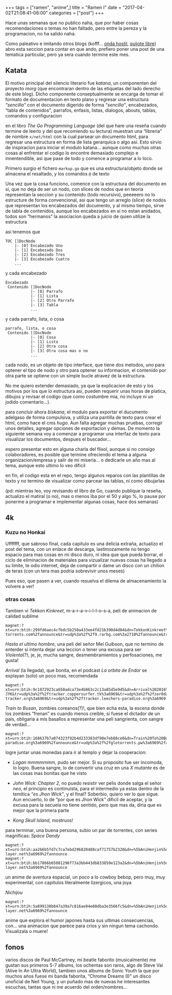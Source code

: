 +++
tags = ["ramen", "anime",]
title = "Ramen I"
date = "2017-04-02T21:08:41-06:00"
categories = ["post"]
+++

Hace unas semanas que no publico naha, que por haber cosas recomendaciones o
temas no han faltado, pero entre la pereza y la programacion, no ha salido naha.

Como paleativo e imitando otros blogs (kofff... [onda hostil](http://ondahostil.wordpress.com), [quijote libre](http://quijotelibre.com))
abro esta seccion para contar en que ando, prefiero poner una post de una tematica particular, pero ya sera cuando
termine este mes.

## Katata

El motivo principal del silencio literario fue *katana*, un componenten del
proyecto *morg* (que encontraran dentro de las etiquetas del lado derecho de
este blog). Dicho componente conseptualmente se encarga de tomar el formato de
documentacion en texto plano y regresar una estructura *<q>sencilla</q>* con el
documento digerido de forma *<q>sencilla</q>*, encabezados, <q>tabla de contenidos</q>,
parrafos, enfasis, listas, dialogos, abouts, tablas, comandos y configuracion

en el libro *The Go Programming Language* (del que hare una reseña cuando
termine de leerlo y del que recomiendo su lectura) muestran una <q>libreria</q>
de nombre `x/net/html` con la cual parsear un documento html, para regresar una
estructura en forma de lista gerarquica o algo asi. Esto sirvio de inspiracion
para iniciar el modulo katana... aunque como muchas otras cosas al enfrentar el
codigo lo encontre demasiado complejo e innentendible, asi que pase de todo y
comence a programar a lo loco.

Primero surgio el fichero `markup.go` que es una estructura/objeto donde se
almacena el resaltado, y los comandos `@` de texto

Una vez que la cosa funciono, comence con la estructura del documento en si, que
no deja de ser un nodo, con slices de nodos que en teoria representan la seccion
y su contenido (todo recursivo), peeeeero no lo estructure de forma
convencional, asi que tengo un arreglo (slice) de nodos que representan los
encabezados del documento, y al mismo tiempo, sirve de tabla de contenidos, aunque
los encabezados en si no estan anidados, todos son <q>hermanos</q> la asociacion
queda a juicio de quien utilize la estructura

asi tenemos que

```
TOC []DocNode
    |- [0] Encabezado Uno
    |- [1] Encabezado Dos
    |- [2] Encabezado Tres
    |- [3] Encabezado Cuatro
    ...
```

y cada encabezado

```
Encabezado
 Contenido []DocNode
           |- [0] Parrafo
           |- [1] Lista
           |- [2] Otro Parrafo
           |- [3] Tabla
           ...
```

y cada parrafo, lista, o cosa

```
parrafo, lista, o cosa
 Contenido []DocNode
           |- [0] Cosa
           |- [1] Lista
           |- [2] Otra cosa
           |- [3] Otra cosa mas o no
           ...
```

cada nodo, es un objeto de tipo interface, que tiene dos metodos, uno para
optener el tipo de nodo y otro para optener su informacion, el contenido por
otra parte se optiene con un simple bucle atravez de la estructura.

No me quiero extender demasiado, ya que la explicacion de esto y los motivos por
los que lo estructura asi, pueden requerir unas horas de platica, dibujos y
revisar el codigo (que como costumbre mia, no incluye ni un jodido
comentario...).

para concluir ahora *biskana*, el modulo para exportar el ducumento adelgaso de
forma compulsiva, y utiliza una pantilla de texto para crear el html, como hace
el cms *hugo*. Aun falta agregar muchas pruebas, corregir unos detalles, agregar
opciones de exportacion y demas. De momento la siguiente semana voy a comenzar a
programar una interfaz de texto para visualizar los documentos, despues el
buscador...

espero presentar esto en alguna charla del flisol, aunque si no consigo
colaboradores, es posible que termine ofreciendo el tema a alguna
organizacion/empresa y salir de mi miseria... o dedicarle un año mas al tema,
aunque esto ultimo lo veo dificil

en fin, el codigo esta en el repo, tengo algunos reparos con las plantillas de
texto y no termino de visualizar como parcear las tablas, ni como dibujarlas

(pd: mientras leo, voy revisando el libro de Go, cuando publique la reseña, actualizo el
matiral (o no), mas  o menos iba por el 50 y algo %, lo pause por ponerme a
programar e implementar algunas cosas, hace dos semanas)

## 4k
### Kuzu no Honkai

Ufffffff, que sabroso final, cada capitulo es una delicia extraña, actualizo el
post del tema, con un enlace de descarga, lastimozamente no tengo espacio para
mas cosas en mi disco duro, ni idea que que pueda borrar, el ciclo de
eliminacion de materiales para vizualizar nuevas cosas ha llegado a su limite,
te odio internet, deja de compartir o dame un disco con un chilion de teras (con
un tera mas podria sobrevivir unos meses)

Pues eso, que pasen a ver, cuando resuelva el dilema de almacenamiento la
volvere a ver!

### otras cosas

Tambien vi *Tekkon Kinkreet*, m-a-r-a-v-i-l-l-o-s-a, peli de animacion de
calidad sublime

```
magnet:?xt=urn:btih:299fd6aec4cfbdc5b250a433ee4fd21b390d4d04&dn=TekkonKinkreet%20720p%20%5bac3%20ITA%20ENG%20JAP%20sub%20ITA%20ENG%20FRA%20SPA%20POR%5d%20by%20Salvo.mkv&tr=http%3a%2f%2fopen.nyaatorrents.info%3a6544%2fannounce&tr=http%3a%2f%2ftracker.ex.ua%2fannounce&tr=http%3a%2f%2finferno.demonoid.ph%3a3389%2fannounce&tr=udp%3a%2f%2ftracker.justseed.it%3a1337%2fannounce&tr=http%3a%2f%2fcpleft.com%3a2710%2fannounce&tr=udp%3a%2f%2ffr33dom.h33t.to%3a3310%2fannounce&tr=http%3a%2f%2ffr33dom.h33t.to%3a3310%2fannounce&tr=udp%3a%2f%2ftracker.openbittorrent.com%3a80%2fannounce&tr=http%3a%2f%2f10.rarbg.com%3a80%2fannounce&tr=udp%3a%2f%2ftracker.publicbt.com%3a80%2fannounce&tr=http%3a%2f%2ftracker.publicbt.com%2fannounce&tr=udp%3a%2f%2ftracker.istole.it%3a80%2fannounce&tr=udp%3a%2f%2ftracker.ccc.de%3a80%2fannounce&tr=http%3a%2f%2fexodus.desync.com%3a6969%2fannounce&tr=udp%3a%2f%2ftracker.1337x.org%3a80%2fannounce&tr=udp%3a%2f%2ftracker.tntvillage.scambioetico.org%3a2710%2fannounce&tr=http%3a%2f%2ftracker.tntvillage.scambioetico.org%3a2710%2fannounce&tr=http%3a%2f%2ftracker.torrentbay.to%3a6969%2fannounce&tr=udp%3a%2f%2ftorrentbay.to%3a6969%2fannounce&tr=http%3a%2f%2ftorrentbay.to%3a6969%2fannounce&tr=udp%3a%2f%2ftracker.yify-torrents.com%2fannounce&tr=udp%3a%2f%2f9.rarbg.com%3a2710%2fannounce&tr=udp%3a%2f%2fopen.demonii.com%3a1337%2fannounce&tr=http%3a%2f%2fsalvotnt.xoom.it%2fannounce.php&tr=http%3a%2f%2finfo2.netsons.org%2fannounce.php&tr=http%3a%2f%2fsalvotnt.co.nf%2ftrack.php&tr=http%3a%2f%2fsalvotnt.altervista.org%2fannounce.php&tr=udp%3a%2f%2ftorrents.ddunlimited.net%3a6969%2fannounce&tr=http%3a%2f%2ftorrents.ddunlimited.net%3a6969%2fannounce&tr=http%3a%2f%2ftracker.ilibr.org%3a6969%2fannounce&tr=udp%3a%2f%2ftracker.istole.it%3a80&tr=http%3a%2f%2fexodus.desync.com%2fannounce&tr=http%3a%2f%2fsugoi.pomf.se%2fannounce&tr=http%3a%2f%2f94.228.192.98%2fannounce&tr=http%3a%2f%2fanimeita.url.ph%2fannounce.php
```

*Hasta el ultimo hombre*, una peli del señor Mel Guibson, que no termino de
enterder si intenta dejar una leccion o tener una excusa para ser *Violenta*(?),
je, je, mucha sangre, desmembramientos y perfosaciones, me gusta!

*Arrival* (la llegada), que bonita, en el podcast *La orbita de Endor* se
explayan (solo) un poco mas, recomendada

```
magnet:?xt=urn:btih:9c1872923ca650adca73e4b863c2c13a85d5e9d5&dn=Arrival%202016%201080p%20BluRay%20x264%20DTS-JYK&tr=udp%3a%2f%2ftracker.coppersurfer.tk%3a6969&tr=udp%3a%2f%2fzer0day.ch%3a1337&tr=udp%3a%2f%2fpublic.popcorn-tracker.org%3a6969&tr=udp%3a%2f%2ftracker.leechers-paradise.org%3a6969
```

*Train to Busan*, zombies coreanos(?)!, que bien echa esta, la escena donde los
zombies <q>frenan</q> es cuando menos creible, si fuese el dictador de un pais,
obligaria a mis basallos a representar una peli sangrienta, con sangre de verdad...

```
magnet:?xt=urn:btih:168637b7a074323f92b4d233383df90e7eb88ce0&dn=Train%20To%20Busan%20(2016)%20%5b1080p%5d%20%5bYTS.AG%5d&tr=http%3a%2f%2fexplodie.org%3a6969%2fannounce&tr=http%3a%2f%2ftracker.tfile.me%2fannounce&tr=http%3a%2f%2fbigfoot1942.sektori.org%3a6969%2fannounce&tr=udp%3a%2f%2feddie4.nl%3a6969%2fannounce&tr=udp%3a%2f%2ftracker4.piratux.com%3a6969%2fannounce&tr=udp%3a%2f%2ftracker.trackerfix.com%3a80%2fannounce&tr=udp%3a%2f%2ftracker.pomf.se%3a80%2fannounce&tr=udp%3a%2f%2ftorrent.gresille.org%3a80%2fannounce&tr=udp%3a%2f%2f9.rarbg.me%3a2710%2fannounce&tr=udp%3a%2f%2ftracker.leechers-paradise.org%3a6969%2fannounce&tr=udp%3a%2f%2fglotorrents.pw%3a6969%2fannounce&tr=udp%3a%2f%2ftracker.opentrackr.org%3a1337%2fannounce&tr=udp%3a%2f%2ftracker.blackunicorn.xyz%3a6969%2fannounce&tr=udp%3a%2f%2ftracker.internetwarriors.net%3a1337%2fannounce&tr=udp%3a%2f%2fp4p.arenabg.ch%3a1337%2fannounce&tr=udp%3a%2f%2ftracker.coppersurfer.tk%3a6969%2fannounce&tr=udp%3a%2f%2f9.rarbg.to%3a2710%2fannounce&tr=udp%3a%2f%2ftracker.openbittorrent.com%3a80%2fannounce&tr=udp%3a%2f%2f9.rarbg.com%3a2710%2fannounce
```

logre juntar unas monedas para ir al templo y dejar la cooperacion:

- *Logan* mmmmmmm, pudo ser mejor. Si su proposito fue ser incomoda, lo
  logro. Buena sangre, lo de convertir una cruz en una *X mutante* es de las cosas
  mas bonitas que he visto

- *John Wick: Chapter 2*, no puedo resistir ver pelis donde salga el señor
  *neo*, el principio es continuista, para el intermedio ya estas dentro de la
  temitica *<q>es Jhon Wick</q>*, y el final? Soberbio, quiero ver lo que sigue.
  Aun encuerto, lo de <q>por que es Jhon Wick</q> dificil de aceptar, y la
  excusa para la secuela no tiene sentido, pero que mas da, diria que es mejor
  que la primera parte

- *Kong Skull Island*, mostruos!

para terminar, una buena persona, subio un par de torrentes, con series magnificas:
*Space Dandy*

```
magnet:?xt=urn:btih:aa266b5fd7c7ca7ebd296820488caf71757b2320&dn=%5bAniHenjin%5d%20Space%20Dandy%20%5bTV%20720p%5d&tr=http%3a%2f%2fopen.nyaatorrents.info%3a6544%2fannounce&tr=http%3a%2f%2ftracker.frozen-layer.net%3a6969%2fannounce
magnet:?xt=urn:btih:bb17866b65881296f73a3bb443db833859e123a2&dn=%5bAniHenjin%5d%20Space%20Dandy%20Season%202%20%5bTV%20720p%5d&tr=http%3a%2f%2fopen.nyaatorrents.info%3a6544%2fannounce&tr=http%3a%2f%2ftracker.frozen-layer.net%3a6969%2fannounce
```

un anime de aventura espacial, un poco a lo cowboy bebop, pero muy, muy
experimental, con capitulos literalmente lizergicos, una joya

*Nichijou*

```
magnet:?xt=urn:btih:5a899138b847a39a7c816ae94e08dba3e3566fc5&dn=%5bAniHenjin%5d%20Nichijou%20%5bTV%20720p%5d&tr=http%3a%2f%2fopen.nyaatorrents.info%3a6544%2fannounce&tr=http%3a%2f%2ftracker.frozen-layer.net%3a6969%2fannounce
```

anime que explora el humor japones hasta sus ultimas consecuencias, con... una
animacion que parece para crios y sin ningun tema cachondo. Visualizala o
muere!

## fonos

varios discos de Paul McCartney, mi beatle faborito (musicalmente) me gustan sus
primeros 5-7 albums, los ochentas son raros, algo de Steve Vai (Alive In An
Ultra World), tambien unos albums de Sonic Youth la que por muchos años fuese mi
banda faborita, <q>Chrome Dreams (I)</q> un disco unoficial de Neil Young, y un
puñado mas de nuevas he interesantes escuchas, tantas que ni me acuerdo del
orden/nombres...
